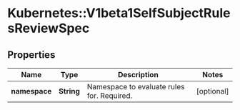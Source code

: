 # Kubernetes::V1beta1SelfSubjectRulesReviewSpec

## Properties
Name | Type | Description | Notes
------------ | ------------- | ------------- | -------------
**namespace** | **String** | Namespace to evaluate rules for. Required. | [optional] 


